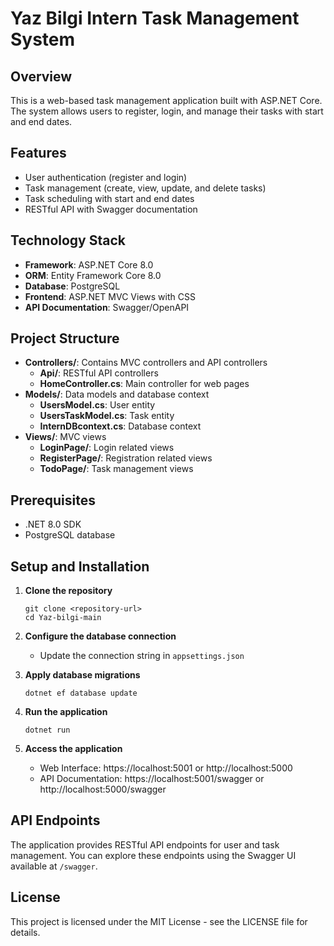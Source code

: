 # Yaz Bilgi Intern Task Management System

## Overview
This is a web-based task management application built with ASP.NET Core. The system allows users to register, login, and manage their tasks with start and end dates.

## Features
- User authentication (register and login)
- Task management (create, view, update, and delete tasks)
- Task scheduling with start and end dates
- RESTful API with Swagger documentation

## Technology Stack
- **Framework**: ASP.NET Core 8.0
- **ORM**: Entity Framework Core 8.0
- **Database**: PostgreSQL
- **Frontend**: ASP.NET MVC Views with CSS
- **API Documentation**: Swagger/OpenAPI

## Project Structure
- **Controllers/**: Contains MVC controllers and API controllers
  - **Api/**: RESTful API controllers
  - **HomeController.cs**: Main controller for web pages
- **Models/**: Data models and database context
  - **UsersModel.cs**: User entity
  - **UsersTaskModel.cs**: Task entity
  - **InternDBcontext.cs**: Database context
- **Views/**: MVC views
  - **LoginPage/**: Login related views
  - **RegisterPage/**: Registration related views
  - **TodoPage/**: Task management views

## Prerequisites
- .NET 8.0 SDK
- PostgreSQL database

## Setup and Installation

1. **Clone the repository**
   ```
   git clone <repository-url>
   cd Yaz-bilgi-main
   ```

2. **Configure the database connection**
   - Update the connection string in `appsettings.json`

3. **Apply database migrations**
   ```
   dotnet ef database update
   ```

4. **Run the application**
   ```
   dotnet run
   ```

5. **Access the application**
   - Web Interface: https://localhost:5001 or http://localhost:5000
   - API Documentation: https://localhost:5001/swagger or http://localhost:5000/swagger

## API Endpoints

The application provides RESTful API endpoints for user and task management. You can explore these endpoints using the Swagger UI available at `/swagger`.

## License

This project is licensed under the MIT License - see the LICENSE file for details.